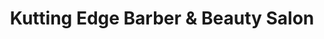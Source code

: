 ---
title: "Kutting Edge Barber & Beauty Salon"
url: /austin/kutting-edge-barber-und-beauty-salon/
shop: Friseur
---